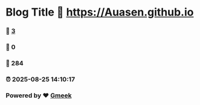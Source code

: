 # Blog Title :link: https://Auasen.github.io 
### :page_facing_up: [3](https://Auasen.github.io/tag.html) 
### :speech_balloon: 0 
### :hibiscus: 284 
### :alarm_clock: 2025-08-25 14:10:17 
### Powered by :heart: [Gmeek](https://github.com/Meekdai/Gmeek)
